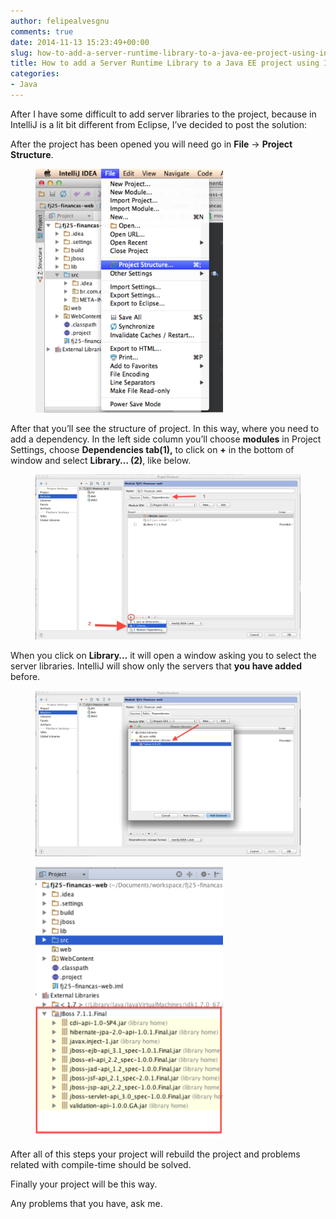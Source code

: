 ```yaml
---
author: felipealvesgnu
comments: true
date: 2014-11-13 15:23:49+00:00
slug: how-to-add-a-server-runtime-library-to-a-java-ee-project-using-intellij-idea
title: How to add a Server Runtime Library to a Java EE project using IntelliJ IDEA
categories:
- Java
---
```


After I have some difficult to add server libraries to the project, because in IntelliJ is a lit bit different from Eclipse, I’ve decided to post the solution:

After the project has been opened you will need go in **File** -> **Project Structure**.

<figure style="width: 300px" class="align-center">
    <a href="/assets/images/intelliJ/pic_01.png"><img src="/assets/images/intelliJ/pic_01.png"></a>
</figure>

After that you’ll see the structure of project. In this way, where you need to add a dependency. In the left side column you’ll choose **modules** in Project Settings, choose **Dependencies tab(1),** to click on **+** in the bottom of window and select **Library… (2)**, like below.

<figure>
    <a href="/assets/images/intelliJ/pic_02.png"><img src="/assets/images/intelliJ/pic_02.png"></a>
</figure>

When you click on **Library…** it will open a window asking you to select the server libraries.
IntelliJ will show only the servers that **you have added** before.

<figure>
    <a href="/assets/images/intelliJ/pic_03.png"><img src="/assets/images/intelliJ/pic_03.png"></a>
</figure>

<figure style="width: 300px" class="align-right">
    <a href="/assets/images/intelliJ/pic_04.png"><img src="/assets/images/intelliJ/pic_04.png"></a>
</figure>

After all of this steps your project will rebuild the project and problems related with compile-time should be solved.

Finally your project will be this way.

Any problems that you have, ask me.
